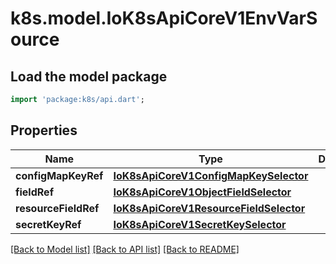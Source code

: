 # k8s.model.IoK8sApiCoreV1EnvVarSource

## Load the model package
```dart
import 'package:k8s/api.dart';
```

## Properties
Name | Type | Description | Notes
------------ | ------------- | ------------- | -------------
**configMapKeyRef** | [**IoK8sApiCoreV1ConfigMapKeySelector**](IoK8sApiCoreV1ConfigMapKeySelector.md) |  | [optional] 
**fieldRef** | [**IoK8sApiCoreV1ObjectFieldSelector**](IoK8sApiCoreV1ObjectFieldSelector.md) |  | [optional] 
**resourceFieldRef** | [**IoK8sApiCoreV1ResourceFieldSelector**](IoK8sApiCoreV1ResourceFieldSelector.md) |  | [optional] 
**secretKeyRef** | [**IoK8sApiCoreV1SecretKeySelector**](IoK8sApiCoreV1SecretKeySelector.md) |  | [optional] 

[[Back to Model list]](../README.md#documentation-for-models) [[Back to API list]](../README.md#documentation-for-api-endpoints) [[Back to README]](../README.md)


